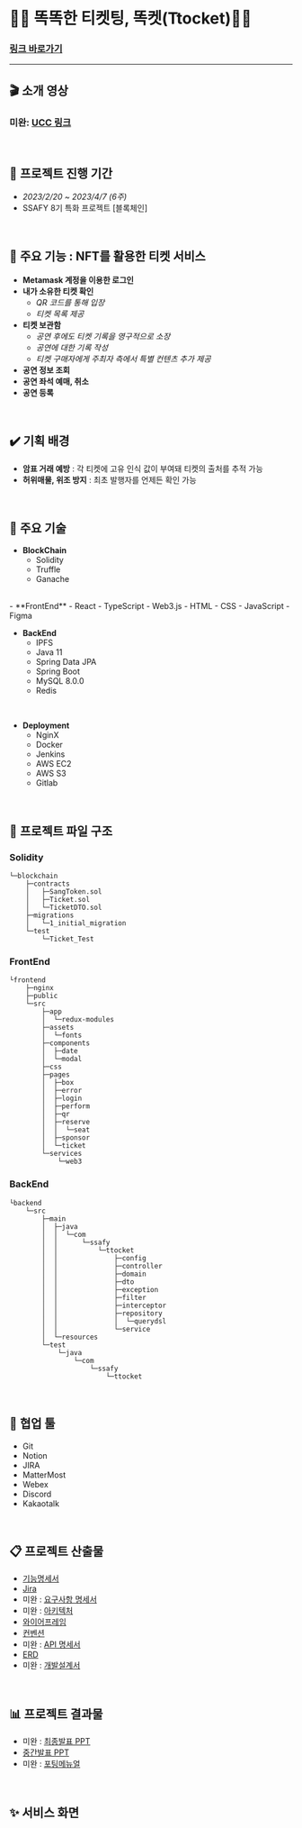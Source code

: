 # 🎪🎫 똑똑한 티켓팅, 똑켓(Ttocket)🎫🎪
### [링크 바로가기](https://j8b210.p.ssafy.io)

---
## :clapper: 소개 영상
### 미완: [UCC 링크]()
<br>

## :date: 프로젝트 진행 기간
- *2023/2/20 ~ 2023/4/7 (6주)*
- SSAFY 8기 특화 프로젝트 [블록체인] 
<br>

## :pushpin: 주요 기능 : NFT를 활용한 티켓 서비스
- **Metamask 계정을 이용한 로그인**
- **내가 소유한 티켓 확인**
  - *QR 코드를 통해 입장*
  - *티켓 목록 제공*
- **티켓 보관함**
  - *공연 후에도 티켓 기록을 영구적으로 소장*
  - *공연에 대한 기록 작성*
  - *티켓 구매자에게 주최자 측에서 특별 컨텐츠 추가 제공*
- **공연 정보 조회**
- **공연 좌석 예매, 취소**
- **공연 등록**
<br>

## :heavy_check_mark: 기획 배경
- **암표 거래 예방** : 각 티켓에 고유 인식 값이 부여돼 티켓의 출처를 추적 가능
- **허위매물, 위조 방지** : 최초 발행자를 언제든 확인 가능
<br>

## :art: 주요 기술
- **BlockChain**
  - Solidity
  - Truffle
  - Ganache
<br>
- **FrontEnd**
  - React
  - TypeScript
  - Web3.js
  - HTML
  - CSS
  - JavaScript
  - Figma
<br>

- **BackEnd**
  - IPFS
  - Java 11
  - Spring Data JPA
  - Spring Boot
  - MySQL 8.0.0
  - Redis
<br>

- **Deployment**
  - NginX
  - Docker
  - Jenkins
  - AWS EC2
  - AWS S3
  - Gitlab
<br>

## :open_file_folder: 프로젝트 파일 구조

### Solidity
```
└─blockchain
    ├─contracts
    │   ├─SangToken.sol  
    │   ├─Ticket.sol
    │   └─TicketDTO.sol
    ├─migrations
    │   └─1_initial_migration
    └─test
        └─Ticket_Test
```

### FrontEnd
```
└frontend
    ├─nginx
    ├─public
    └─src
        ├─app
        │  └─redux-modules
        ├─assets
        │  └─fonts
        ├─components
        │  ├─date
        │  └─modal
        ├─css
        ├─pages
        │  ├─box
        │  ├─error
        │  ├─login
        │  ├─perform
        │  ├─qr
        │  ├─reserve
        │  │  └─seat
        │  ├─sponsor
        │  └─ticket
        └─services
            └─web3

```
### BackEnd
```
└backend
    └─src
        ├─main
        │  ├─java
        │  │  └─com
        │  │      └─ssafy
        │  │          └─ttocket
        │  │              ├─config
        │  │              ├─controller
        │  │              ├─domain
        │  │              ├─dto
        │  │              ├─exception
        │  │              ├─filter
        │  │              ├─interceptor
        │  │              ├─repository
        │  │              │  └─querydsl
        │  │              └─service
        │  └─resources
        └─test
            └─java
                └─com
                    └─ssafy
                        └─ttocket
```
<br>

## 🤝 협업 툴
- Git
- Notion
- JIRA
- MatterMost
- Webex
- Discord
- Kakaotalk
<br>

## :clipboard: 프로젝트 산출물
- [기능명세서](./docs/API%20%EB%AA%85%EC%84%B8%EC%84%9C.md)
- [Jira](https://ssafy.atlassian.net/jira/software/c/projects/S08P22B210/boards/1754)
- 미완 : [요구사항 명세서]()
- 미완 : [아키텍처]()
- [와이어프레임](https://www.figma.com/file/scgH6g471y2hUKrv7KoVeO/%EC%99%80%EC%9D%B4%EC%96%B4%ED%94%84%EB%A0%88%EC%9E%84?node-id=0%3A1&t=zkg9ESqNb1mEXyr3-1)
- [컨벤션](./docs/%EC%BB%A8%EB%B2%A4%EC%85%98.md)
- 미완 : [API 명세서]()
- [ERD](https://www.erdcloud.com/d/nWMfZTjtggAzFnETa)
- 미완 : [개발설계서]()
<br>

## :bar_chart: 프로젝트 결과물
- 미완 : [최종발표 PPT]()
- [중간발표 PPT](https://www.canva.com/design/DAFcwQ7m_VM/vEkYiSUZlPwjDSJ-f5T0ow/view?utm_content=DAFcwQ7m_VM&utm_campaign=designshare&utm_medium=link2&utm_source=sharebutton) 
- 미완 : [포팅메뉴얼]()
<br>  

## :sparkles: 서비스 화면

<br>
